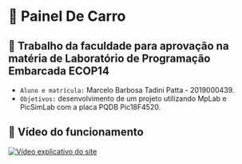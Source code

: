 # :blue_car: Painel De Carro

## :pencil: Trabalho da faculdade para aprovação na matéria de Laboratório de Programação Embarcada ECOP14 

- `Aluno e matrícula:` Marcelo Barbosa Tadini Patta - 2019000439.
- `Objetivos:` desenvolvimento de um projeto utilizando MpLab e PicSimLab com a placa PQDB Pic18F4520.


## :movie_camera: Vídeo do funcionamento 

[![Vídeo explicativo do site](http://img.youtube.com/vi/UgDdvgabi0E/0.jpg)](https://youtu.be/UgDdvgabi0E "Vídeo explicativo")

